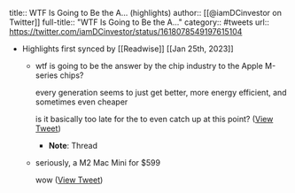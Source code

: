 title:: WTF Is Going to Be the A... (highlights)
author:: [[@iamDCinvestor on Twitter]]
full-title:: "WTF Is Going to Be the A..."
category:: #tweets
url:: https://twitter.com/iamDCinvestor/status/1618078549197615104

- Highlights first synced by [[Readwise]] [[Jan 25th, 2023]]
	- wtf is going to be the answer by the chip industry to the Apple M-series chips?
	  
	  every generation seems to just get better, more energy efficient, and sometimes even cheaper
	  
	  is it basically too late for the to even catch up at this point? ([View Tweet](https://twitter.com/iamDCinvestor/status/1618078549197615104))
		- **Note**: Thread
	- seriously, a M2 Mac Mini for $599
	  
	  wow ([View Tweet](https://twitter.com/iamDCinvestor/status/1618085707343618048))